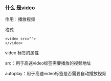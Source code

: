 ### 什么 是video

作用：播放视频

格式

```
<video src="">
</video>
```

video 标签的属性

src：用于高速video标签需要播放的视频地址

autoplay：用于高速video标签是否需要自动播放视频

